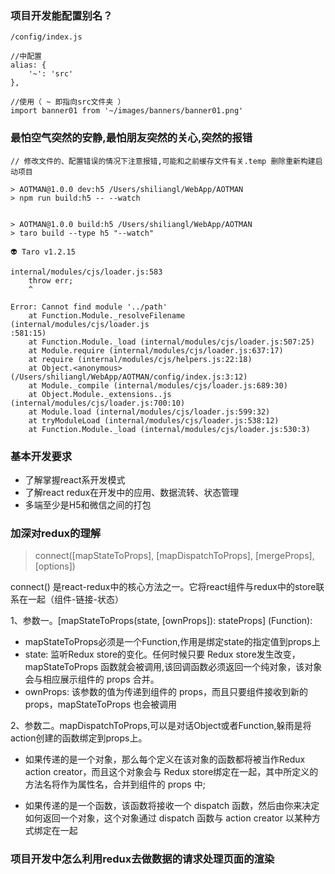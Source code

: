 ### 项目开发能配置别名？
```
/config/index.js 

//中配置
alias: {
    '~': 'src'
},

//使用（ ~ 即指向src文件夹 ）
import banner01 from '~/images/banners/banner01.png'

```

### 最怕空气突然的安静,最怕朋友突然的关心,突然的报错

```
// 修改文件的、配置错误的情况下注意报错,可能和之前缓存文件有关.temp 删除重新构建启动项目

> AOTMAN@1.0.0 dev:h5 /Users/shiliangl/WebApp/AOTMAN
> npm run build:h5 -- --watch


> AOTMAN@1.0.0 build:h5 /Users/shiliangl/WebApp/AOTMAN
> taro build --type h5 "--watch"

👽 Taro v1.2.15

internal/modules/cjs/loader.js:583
    throw err;
    ^

Error: Cannot find module '../path'
    at Function.Module._resolveFilename (internal/modules/cjs/loader.js
:581:15)
    at Function.Module._load (internal/modules/cjs/loader.js:507:25)
    at Module.require (internal/modules/cjs/loader.js:637:17)
    at require (internal/modules/cjs/helpers.js:22:18)
    at Object.<anonymous> (/Users/shiliangl/WebApp/AOTMAN/config/index.js:3:12)
    at Module._compile (internal/modules/cjs/loader.js:689:30)
    at Object.Module._extensions..js (internal/modules/cjs/loader.js:700:10)
    at Module.load (internal/modules/cjs/loader.js:599:32)
    at tryModuleLoad (internal/modules/cjs/loader.js:538:12)
    at Function.Module._load (internal/modules/cjs/loader.js:530:3)

```

###  基本开发要求

- 了解掌握react系开发模式
- 了解react redux在开发中的应用、数据流转、状态管理
- 多端至少是H5和微信之间的打包


### 加深对redux的理解

> connect([mapStateToProps], [mapDispatchToProps], [mergeProps], [options])

connect() 是react-redux中的核心方法之一。它将react组件与redux中的store联系在一起（组件-链接-状态）

1、参数一。[mapStateToProps(state, [ownProps]): stateProps] (Function):


- mapStateToProps必须是一个Function,作用是绑定state的指定值到props上
- state: 监听Redux store的变化。任何时候只要 Redux store发生改变，mapStateToProps 函数就会被调用,该回调函数必须返回一个纯对象，该对象会与相应展示组件的 props 合并。
- ownProps: 该参数的值为传递到组件的 props，而且只要组件接收到新的props，mapStateToProps 也会被调用


2、参数二。mapDispatchToProps,可以是对话Object或者Function,躲雨是将action创建的函数绑定到props上。

- 如果传递的是一个对象，那么每个定义在该对象的函数都将被当作Redux action creator，而且这个对象会与 Redux store绑定在一起，其中所定义的方法名将作为属性名，合并到组件的 props 中;

- 如果传递的是一个函数，该函数将接收一个 dispatch 函数，然后由你来决定如何返回一个对象，这个对象通过 dispatch 函数与 action creator 以某种方式绑定在一起




### 项目开发中怎么利用redux去做数据的请求处理页面的渲染
